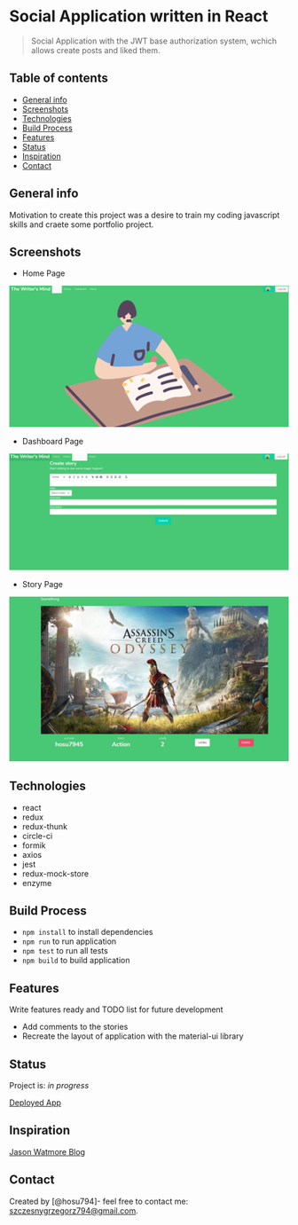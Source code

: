 # Social Application written in React

> Social Application with the JWT base authorization system, wchich allows create posts and liked them.

## Table of contents

- [General info](#general-info)
- [Screenshots](#screenshots)
- [Technologies](#technologies)
- [Build Process](#setup)
- [Features](#features)
- [Status](#status)
- [Inspiration](#inspiration)
- [Contact](#contact)

## General info

Motivation to create this project was a desire to train my coding javascript skills and craete some portfolio project.

## Screenshots

- Home Page

![Home Page](./images/image.png)

- Dashboard Page

![Dashboard Page](./images/image2.png)

- Story Page

![Story Page](./images/image3.png)

## Technologies

- react 
- redux 
- redux-thunk 
- circle-ci 
- formik
- axios
- jest
- redux-mock-store
- enzyme

## Build Process

- `npm install` to install dependencies
- `npm run` to run application
- `npm test` to run all tests
- `npm build` to build application

## Features

Write features ready and TODO list for future development

- Add comments to the stories
- Recreate the layout of application with the material-ui library

## Status

Project is: _in progress_

[Deployed App](https://mind-writer-client.herokuapp.com)

## Inspiration

[Jason Watmore Blog](https://jasonwatmore.com/post/2019/04/06/react-jwt-authentication-tutorial-example)

## Contact

Created by [@hosu794]- feel free to contact me: szczesnygrzegorz794@gmail.com.

